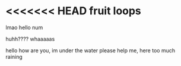 <<<<<<< HEAD
fruit loops
=======
lmao hello
num

huhh???? whaaaaas

hello how are you, im under the water please help me, here too much raining 